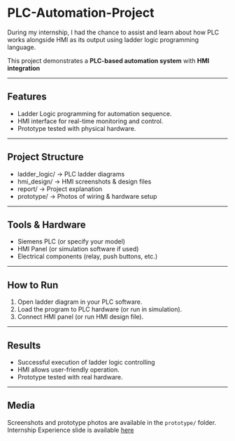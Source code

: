 # PLC-Automation-Project
During my internship, I had the chance to assist and learn about how PLC works alongside HMI as its output using ladder logic programming language. 

This project demonstrates a **PLC-based automation system** with **HMI integration**

---

## Features
- Ladder Logic programming for automation sequence.
- HMI interface for real-time monitoring and control.
- Prototype tested with physical hardware.

---

## Project Structure
- ladder_logic/ → PLC ladder diagrams
- hmi_design/ → HMI screenshots & design files
- report/ → Project explanation
- prototype/ → Photos of wiring & hardware setup

---

## Tools & Hardware
- Siemens PLC (or specify your model)  
- HMI Panel (or simulation software if used)  
- Electrical components (relay, push buttons, etc.)  

---

## How to Run
1. Open ladder diagram in your PLC software.
2. Load the program to PLC hardware (or run in simulation).  
3. Connect HMI panel (or run HMI design file).  

---

## Results
- Successful execution of ladder logic controlling
- HMI allows user-friendly operation.  
- Prototype tested with real hardware.  

---

## Media
Screenshots and prototype photos are available in the `prototype/` folder.
Internship Experience slide is available [here](https://docs.google.com/presentation/d/1EcNJBkzlVXKSn5IOoP7KM1ws80ETo4kp/edit?usp=sharing&ouid=112554584782172756016&rtpof=true&sd=true)

